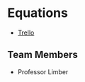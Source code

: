 # Equations

* [Trello](https://trello.com/b/NrDTWWid/equations)

## Team Members
* Professor Limber
